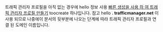 트래픽 관리자 프로필을 아직 없는 경우에 hello 정보 사용 [빠른 생성을 사용 하 여 트래픽 관리자 프로필 만들기](../articles/traffic-manager/traffic-manager-manage-profiles.md) toocreate 하나입니다. 참고 hello **. trafficmanager.net** 이 사용 되므로 나중에이 문서의 뒷부분에 나오는 단계에 따라 트래픽 관리자 프로필과 연결 된 도메인 이름입니다.

